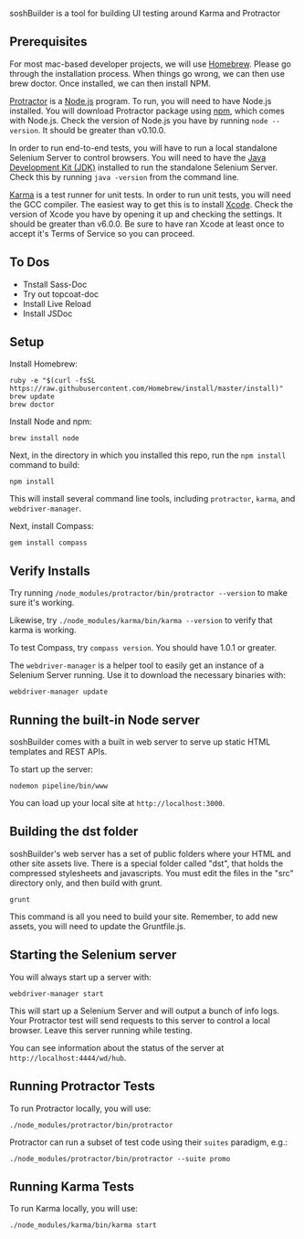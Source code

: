 soshBuilder is a tool for building UI testing around Karma and Protractor

Prerequisites
-------------

For most mac-based developer projects, we will use [Homebrew](http://brew.sh/).
Please go through the installation process. When things go wrong, we can then use brew doctor.
Once installed, we can then install NPM.

[Protractor](http://angular.github.io/protractor/#/) is a [Node.js](http://nodejs.org/) program.
To run, you will need to have Node.js installed.
You will download Protractor package using [npm](https://www.npmjs.org/), which comes with Node.js.
Check the version of Node.js you have by running `node --version`. It should be greater than v0.10.0.

In order to run end-to-end tests, you will have to run a local standalone Selenium Server to control browsers.
You will need to have the [Java Development Kit (JDK)](http://www.oracle.com/technetwork/java/javase/downloads/index.html)
installed to run the standalone Selenium Server. Check this by running `java -version` from the command line.

[Karma](http://karma-runner.github.io/0.12/index.html) is a test runner for unit tests.
In order to run unit tests, you will need the GCC compiler.
The easiest way to get this is to install [Xcode](https://developer.apple.com/xcode/downloads/).
Check the version of Xcode you have by opening it up and checking the settings. It should be greater than v6.0.0.
Be sure to have ran Xcode at least once to accept it's Terms of Service so you can proceed.


To Dos
-----
* Tnstall Sass-Doc
* Try out topcoat-doc
* Install Live Reload
* Install JSDoc


Setup
-----

Install Homebrew:

    ruby -e "$(curl -fsSL https://raw.githubusercontent.com/Homebrew/install/master/install)"
    brew update
    brew doctor

Install Node and npm:

    brew install node

Next, in the directory in which you installed this repo, run the `npm install` command to build:

    npm install

This will install several command line tools, including `protractor`, `karma`, and `webdriver-manager`.

Next, install Compass:

    gem install compass


Verify Installs
-----

Try running `/node_modules/protractor/bin/protractor --version` to make sure it's working.

Likewise, try `./node_modules/karma/bin/karma --version` to verify that karma is working.

To test Compass, try `compass version`. You should have 1.0.1 or greater.

The `webdriver-manager` is a helper tool to easily get an instance of a Selenium Server running.
Use it to download the necessary binaries with:

    webdriver-manager update


Running the built-in Node server
-----

soshBuilder comes with a built in web server to serve up static HTML templates and REST APIs.

To start up the server:

    nodemon pipeline/bin/www

You can load up your local site at `http://localhost:3000`.


Building the dst folder
-----

soshBuilder's web server has a set of public folders where your HTML and other site assets live.
There is a special folder called "dst", that holds the compressed stylesheets and javascripts.
You must edit the files in the "src" directory only, and then build with grunt.

    grunt

This command is all you need to build your site. Remember, to add new assets, you will need to update the Gruntfile.js.


Starting the Selenium server
-----

You will always start up a server with:

    webdriver-manager start

This will start up a Selenium Server and will output a bunch of info logs.
Your Protractor test will send requests to this server to control a local browser.
Leave this server running while testing.

You can see information about the status of the server at `http://localhost:4444/wd/hub`.


Running Protractor Tests
-----

To run Protractor locally, you will use:

    ./node_modules/protractor/bin/protractor

Protractor can run a subset of test code using their `suites` paradigm, e.g.:

    ./node_modules/protractor/bin/protractor --suite promo


Running Karma Tests
-----

To run Karma locally, you will use:

    ./node_modules/karma/bin/karma start

